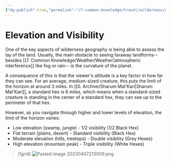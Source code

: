 ```yaml
---
{"dg-publish":true,"permalink":"/7-common-knowledge/travel/wilderness/elevation-and-visibility/","noteIcon":""}
---
```


# Elevation and Visibility

One of the key aspects of wilderness geography is being able to assess the lay of the land. Usually, the main obstacle to seeing faraway landforms-- besides [[7. Common Knowledge/Weather/Weather\|atmospheric interference]] like fog or rain-- is the curvature of the planet. 

A consequence of this is that the viewer's altitude is a key factor in how far they can see. For an average, medium-sized creature, this puts the limit of the horizon at around 3 miles. In [[0. Archive/Sharum Mal'Kari\|Sharum Mal'Kari]], a standard hex is 6 miles, which means when a standard-sized creature is standing in the center of a standard hex, they can see up to the perimeter of that hex. 

However, as you navigate through higher and lower levels of elevation, the limit of the horizon varies: 

- Low elevation (swamp, jungle) - 1/2 visibility (1/2 Black Hex)
- Flat terrain (plains, desert) - Standard visibility (Black Hex)
- Moderate elevation (hills, treetops) - Double visibility (Grey Hexes)
- High elevation (mountain peak) - Triple visibility (White Hexes)


>[!grid]
>![Pasted image 20230407213009.png](/img/user/x.%20Assets/Attachments/Pasted%20image%2020230407213009.png)

